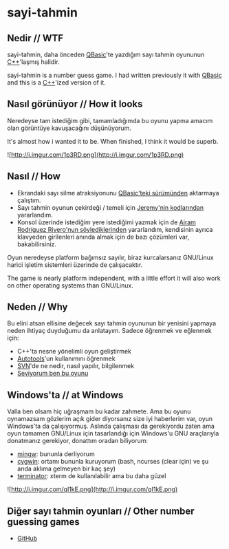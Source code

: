 # sayi-tahmin

## Nedir // WTF
sayi-tahmin, daha önceden [QBasic](http://www.eksisozluk.com/show.asp?t=qbasic)'te yazdığım sayı tahmin oyununun [C++](http://tr.wikipedia.org/wiki/C%2B%2B)'laşmış halidir.

sayi-tahmin is a number guess game. I had written previously it with [QBasic](http://www.qbasic.com) and this is a [C++](http://en.wikipedia.org/wiki/C%2B%2B)'ized version of it.

## Nasıl görünüyor // How it looks
Neredeyse tam istediğim gibi, tamamladığımda bu oyunu yapma amacım olan görüntüye kavuşacağını düşünüyorum.

It's almost how i wanted it to be. When finished, I think it would be superb.

![http://i.imgur.com/1p3RD.png](http://i.imgur.com/1p3RD.png)

## Nasıl // How
  * Ekrandaki sayı silme atraksiyonunu [QBasic'teki sürümünden](http://anilozbek.blogspot.com/2007/11/basic-ve-gnulinux.html) aktarmaya çalıştım.
  * Sayı tahmin oyunun çekirdeği / temeli için [Jeremy'nin kodlarından](http://www.scratchprojects.com/2006/06/number_guessing_game_p01.php) yararlandım.
  * Konsol üzerinde istediğim yere istediğimi yazmak için de [Airam Rodríguez Rivero'nun söylediklerinden](http://airamrguez.blogspot.com/2008/02/cmo-implementar-la-funcin-gotoxy-en-c.html) yararlandım, kendisinin ayrıca klavyeden girilenleri anında almak için de bazı çözümleri var, bakabilirsiniz.

Oyun neredeyse platform bağımsız sayılır, biraz kurcalarsanız GNU/Linux harici işletim sistemleri üzerinde de çalışacaktır.

The game is nearly platform independent, with a little effort it will also work on other operating systems than GNU/Linux.

## Neden // Why
Bu elini atsan ellisine değecek sayı tahmin oyununun bir yenisini yapmaya neden ihtiyaç duyduğumu da anlatayım. Sadece öğrenmek ve eğlenmek için:
  * C++'ta nesne yönelimli oyun geliştirmek
  * [Autotools](http://www.gnu.org/software/automake)'un kullanımını öğrenmek
  * [SVN](http://subversion.tigris.org/)'de ne nedir, nasıl yapılır, bilgilenmek
  * [Seviyorum ben bu oyunu](http://www.eksisozluk.com/show.asp?t=i+love+this+game)

## Windows'ta // at Windows

Valla ben olsam hiç uğraşmam bu kadar zahmete. Ama bu oyunu oynamazsam gözlerim açık gider diyorsanız size iyi haberlerim var, oyun Windows'ta da çalışıyormuş. Aslında çalışması da gerekiyordu zaten ama oyun tamamen GNU/Linux için tasarlandığı için Windows'u GNU araçlarıyla donatmanız gerekiyor, donattım oradan biliyorum:

  * [mingw](http://www.mingw.org/): bununla derliyorum
  * [cygwin](http://www.cygwin.com/): ortamı bununla kuruyorum (bash, ncurses (clear için) ve şu anda aklıma gelmeyen bir kaç şey)
  * [terminator](http://software.jessies.org/terminator/): xterm de kullanılabilir ama bu daha güzel

![http://i.imgur.com/qI1kE.png](http://i.imgur.com/qI1kE.png)

## Diğer sayı tahmin oyunları // Other number guessing games
  * [GitHub](https://github.com/search?q=number+guess+game&type=Everything&repo=&langOverride=&start_value=1)
